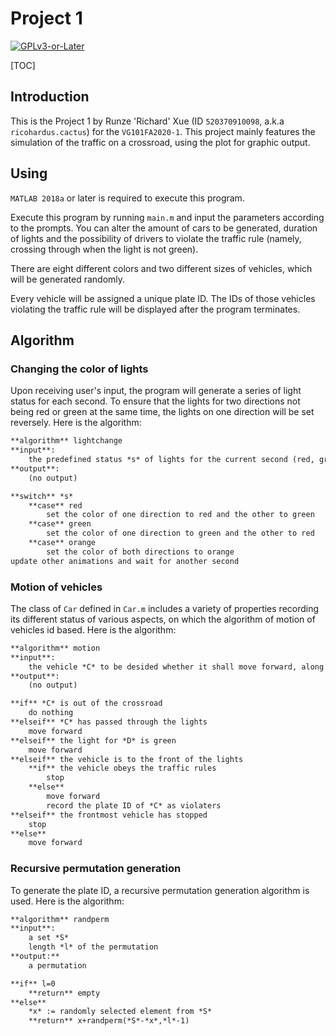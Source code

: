 # Project 1

[![GPLv3-or-Later](http://www.gnu.org/graphics/gplv3-or-later.svg)](http://www.gnu.org/licenses/gpl-3.0.html)

[TOC]

## Introduction

This is the Project 1 by Runze 'Richard' Xue (ID `520370910098`, a.k.a `ricohardus.cactus`) for the `VG101FA2020-1`. This project mainly features the simulation of the traffic on a crossroad, using the plot for graphic output.

## Using

`MATLAB 2018a` or later is required to execute this program.

Execute this program by running `main.m` and input the parameters according to the prompts. You can alter the amount of cars to be generated, duration of lights and the possibility of drivers to violate the traffic rule (namely, crossing through when the light is not green).

There are eight different colors and two different sizes of vehicles, which will be generated randomly.

Every vehicle will be assigned a unique plate ID. The IDs of those vehicles violating the traffic rule will be displayed after the program terminates.

## Algorithm

### Changing the color of lights

Upon receiving user's input, the program will generate a series of light status for each second. To ensure that the lights for two directions not being red or green at the same time, the lights on one direction will be set reversely. Here is the algorithm:

```reStructuredText
**algorithm** lightchange
**input**:
	the predefined status *s* of lights for the current second (red, green or orange)
**output**:
	(no output)

**switch** *s*
	**case** red
		set the color of one direction to red and the other to green
	**case** green
		set the color of one direction to green and the other to red
	**case** orange
		set the color of both directions to orange
update other animations and wait for another second
```

### Motion of vehicles

The class of `Car` defined in `Car.m` includes a variety of properties recording its different status of various aspects, on which the algorithm of motion of vehicles id based. Here is the algorithm:

```reStructuredText
**algorithm** motion
**input**:
	the vehicle *C* to be desided whether it shall move forward, along with its direction *D*
**output**:
	(no output)

**if** *C* is out of the crossroad
	do nothing
**elseif** *C* has passed through the lights
	move forward
**elseif** the light for *D* is green
	move forward
**elseif** the vehicle is to the front of the lights
	**if** the vehicle obeys the traffic rules
		stop
	**else**
		move forward
		record the plate ID of *C* as violaters
**elseif** the frontmost vehicle has stopped
	stop
**else**
	move forward
```

### Recursive permutation generation

To generate the plate ID, a recursive permutation generation algorithm is used. Here is the algorithm:

```reStructuredText
**algorithm** randperm
**input**:
	a set *S*
	length *l* of the permutation
**output:**
	a permutation

**if** l=0
	**return** empty
**else**
	*x* := randomly selected element from *S*
	**return** x+randperm(*S*-*x*,*l*-1)
```